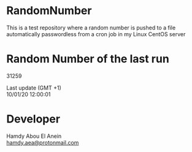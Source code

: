 # RandomNumber    
This is a test repository where a random number is pushed to a file automatically passwordless from a cron job in my Linux CentOS server    
# Random Number of the last run   
31259
      
Last update (GMT +1)    
10/01/20 12:00:01
# Developer    
Hamdy Abou El Anein   
hamdy.aea@protonmail.com
